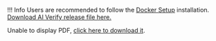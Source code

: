 !!! Info
      Users are recommended to follow the [Docker Setup](docker-setup.md) installation.
[Download AI Verify release file here.](#)
<object data="../../res/quick-start-guide.pdf" type="application/pdf" width="100%" height="600px">
  <p>Unable to display PDF, <a href="../../res/quick-start-guide.pdf">click here to download it</a>.</p>
</object>
